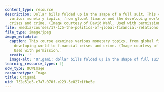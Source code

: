 ```yaml
---
content_type: resource
description: Dollar bills folded up in the shape of a full suit. This course examines
  various monetary topics, from global finance and the developing world to financial
  crises and crime. (Image courtesy of David Wahl. Used with permission.)
file: /media/courses/17-125-the-politics-of-global-financial-relations-fall-2007/732e51e5c7a7070fe2235e827c1fbe5e_17-125f07.jpg
file_type: image/jpeg
image_metadata:
  caption: This course examines various monetary topics, from global finance and the
    developing world to financial crises and crime. (Image courtesy of [David Wahl](http://www.creativecreativity.com/).
    Used with permission.)
  credit: ''
  image-alt: 'Origami: dollar bills folded up in the shape of full suit.'
learning_resource_types: []
ocw_type: OCWImage
resourcetype: Image
title: Origami
uid: 732e51e5-c7a7-070f-e223-5e827c1fbe5e
---
```

